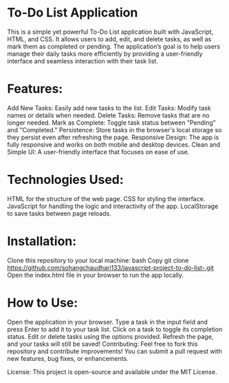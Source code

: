 # To-Do List Application

This is a simple yet powerful To-Do List application built with JavaScript, HTML, and CSS. It allows users to add, edit, and delete tasks, as well as mark them as completed or pending. The application’s goal is to help users manage their daily tasks more efficiently by providing a user-friendly interface and seamless interaction with their task list.

# Features:

Add New Tasks: Easily add new tasks to the list.
Edit Tasks: Modify task names or details when needed.
Delete Tasks: Remove tasks that are no longer needed.
Mark as Complete: Toggle task status between "Pending" and "Completed."
Persistence: Store tasks in the browser's local storage so they persist even after refreshing the page.
Responsive Design: The app is fully responsive and works on both mobile and desktop devices.
Clean and Simple UI: A user-friendly interface that focuses on ease of use.

# Technologies Used:

HTML for the structure of the web page.
CSS for styling the interface.
JavaScript for handling the logic and interactivity of the app.
LocalStorage to save tasks between page reloads.

# Installation:

Clone this repository to your local machine:
bash
Copy
git clone https://github.com/sohangchaudhari133/javascript-project-to-do-list-.git
Open the index.html file in your browser to run the app locally.

# How to Use:

Open the application in your browser.
Type a task in the input field and press Enter to add it to your task list.
Click on a task to toggle its completion status.
Edit or delete tasks using the options provided.
Refresh the page, and your tasks will still be saved!
Contributing:
Feel free to fork this repository and contribute improvements! You can submit a pull request with new features, bug fixes, or enhancements.

License:
This project is open-source and available under the MIT License.
